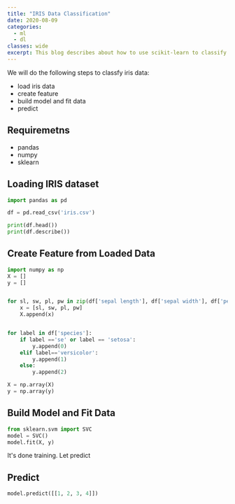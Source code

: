 ```yaml
---
title: "IRIS Data Classification"
date: 2020-08-09
categories:
  - ml
  - dl
classes: wide
excerpt: This blog describes about how to use scikit-learn to classify iris data.
---
```


We will do the following steps to classfy iris data:

* load iris data
* create feature
* build model and fit data
* predict

## Requiremetns
  - pandas
  - numpy
  - sklearn

## Loading IRIS dataset

```py
import pandas as pd

df = pd.read_csv('iris.csv')

print(df.head())
print(df.describe())

```

## Create Feature from Loaded Data

```py
import numpy as np
X = []
y = []


for sl, sw, pl, pw in zip(df['sepal length'], df['sepal width'], df['petal length'], df['petal width']):
    x = [sl, sw, pl, pw]
    X.append(x)


for label in df['species']:
    if label =='se' or label == 'setosa':
        y.append(0)
    elif label=='versicolor':
        y.append(1)
    else:
        y.append(2)

X = np.array(X)
y = np.array(y)
```

## Build Model and Fit Data

```py
from sklearn.svm import SVC
model = SVC()
model.fit(X, y)

```
It's done training. Let predict

## Predict

```py
model.predict([[1, 2, 3, 4]])

```

